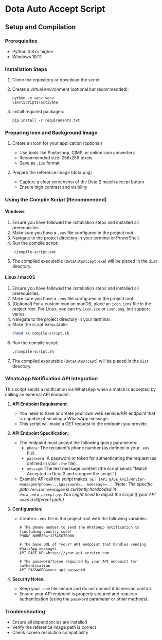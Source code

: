 # Dota Auto Accept Script

## Setup and Compilation

### Prerequisites
- Python 3.8 or higher
- Windows 10/11

### Installation Steps
1. Clone the repository or download the script
2. Create a virtual environment (optional but recommended):
   ```
   python -m venv venv
   venv\Scripts\activate
   ```

3. Install required packages:
   ```
   pip install -r requirements.txt
   ```

### Preparing Icon and Background Image
1. Create an icon for your application (optional)
   - Use tools like Photoshop, GIMP, or online icon converters
   - Recommended size: 256x256 pixels
   - Save as `.ico` format

2. Prepare the reference image (dota.png)
   - Capture a clear screenshot of the Dota 2 match accept button
   - Ensure high contrast and visibility

### Using the Compile Script (Recommended)

#### Windows
1. Ensure you have followed the installation steps and installed all prerequisites.
2. Make sure you have a `.env` file configured in the project root.
3. Navigate to the project directory in your terminal or PowerShell.
4. Run the compile script:
   ```batch
   .\compile-script.bat
   ```
5. The compiled executable (`DotaAutoAccept.exe`) will be placed in the `dist` directory.

#### Linux / macOS
1. Ensure you have followed the installation steps and installed all prerequisites.
2. Make sure you have a `.env` file configured in the project root.
3. (Optional) For a custom icon on macOS, place an `icon.icns` file in the project root. For Linux, you can try `icon.ico` or `icon.png`, but support varies.
4. Navigate to the project directory in your terminal.
5. Make the script executable:
   ```bash
   chmod +x compile-script.sh
   ```
6. Run the compile script:
   ```bash
   ./compile-script.sh
   ```
7. The compiled executable (`DotaAutoAccept`) will be placed in the `dist` directory.

### WhatsApp Notification API Integration

This script sends a notification via WhatsApp when a match is accepted by calling an external API endpoint.

1. **API Endpoint Requirement**:
   - You need to have or create your own web service/API endpoint that is capable of sending a WhatsApp message.
   - This script will make a GET request to the endpoint you provide.

2. **API Endpoint Specification**:
   - The endpoint must accept the following query parameters:
     - `phone`: The recipient's phone number (as defined in your `.env` file).
     - `password`: A password or token for authenticating the request (as defined in your `.env` file).
     - `message`: The text message content (the script sends "Match Accepted in Dota 2 and stopped the script.").
   - Example API call the script makes: `GET {API_BASE_URL}/enviar-mensagem?phone=...&password=...&message=...`
     *(Note: The specific path `/enviar-mensagem` is currently hardcoded in `dota_auto_accept.py`. You might need to adjust the script if your API uses a different path.)*

3. **Configuration**:
   - Create a `.env` file in the project root with the following variables:
     ```dotenv
     # The phone number to send the WhatsApp notification to (including country code)
     PHONE_NUMBER=+12345678900

     # The base URL of *your* API endpoint that handles sending WhatsApp messages
     API_BASE_URL=https://your-api-service.com

     # The password/token required by your API endpoint for authentication
     API_PASSWORD=your_api_password
     ```

4. **Security Notes**:
   - Keep your `.env` file secure and do not commit it to version control.
   - Ensure your API endpoint is properly secured and requires authentication (using the `password` parameter or other methods).

### Troubleshooting
- Ensure all dependencies are installed
- Verify the reference image path is correct
- Check screen resolution compatibility